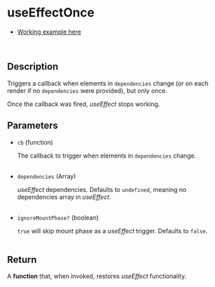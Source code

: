 # useEffectOnce

- [Working example here](https://rfh.netlify.app/use-effect-once)

<br />

## Description

Triggers a callback when elements in `dependencies` change (or on each render if no `dependencies` were provided), but only once.

Once the callback was fired, _useEffect_ stops working.
<br />

## Parameters

- `cb` (function)

  The callback to trigger when elements in `dependencies` change.
  <br />
  <br />

- `dependencies` (Array)

  _useEffect_ dependencies. Defaults to `undefined`, meaning no dependencies array in _useEffect_.
  <br />
  <br />

- `ignoreMountPhase?` (boolean)

  `true` will skip mount phase as a _useEffect_ trigger. Defaults to `false`.
  <br />
  <br />

## Return

A **function** that, when invoked, restores _useEffect_ functionality.
